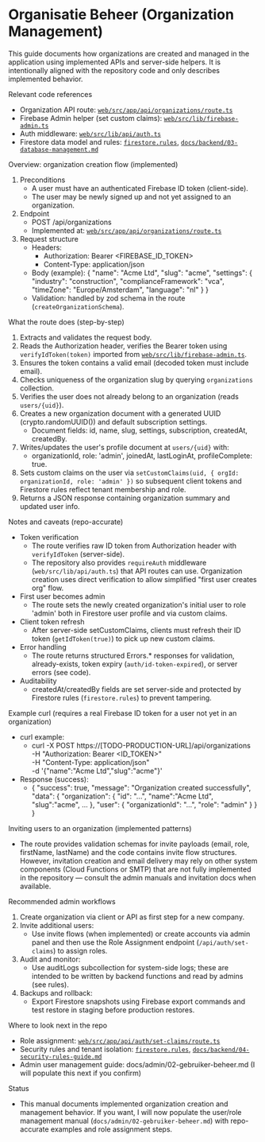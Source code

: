 # Organisatie Beheer (Organization Management)

This guide documents how organizations are created and managed in the application using implemented APIs and server-side helpers. It is intentionally aligned with the repository code and only describes implemented behavior.

Relevant code references
- Organization API route: [`web/src/app/api/organizations/route.ts`](web/src/app/api/organizations/route.ts:1)
- Firebase Admin helper (set custom claims): [`web/src/lib/firebase-admin.ts`](web/src/lib/firebase-admin.ts:129)
- Auth middleware: [`web/src/lib/api/auth.ts`](web/src/lib/api/auth.ts:1)
- Firestore data model and rules: [`firestore.rules`](firestore.rules:1), [`docs/backend/03-database-management.md`](docs/backend/03-database-management.md:1)

Overview: organization creation flow (implemented)
1. Preconditions
   - A user must have an authenticated Firebase ID token (client-side).
   - The user may be newly signed up and not yet assigned to an organization.
2. Endpoint
   - POST /api/organizations
   - Implemented at: [`web/src/app/api/organizations/route.ts`](web/src/app/api/organizations/route.ts:40)
3. Request structure
   - Headers:
     - Authorization: Bearer <FIREBASE_ID_TOKEN>
     - Content-Type: application/json
   - Body (example):
     {
       "name": "Acme Ltd",
       "slug": "acme",
       "settings": {
         "industry": "construction",
         "complianceFramework": "vca",
         "timeZone": "Europe/Amsterdam",
         "language": "nl"
       }
     }
   - Validation: handled by zod schema in the route (`createOrganizationSchema`).

What the route does (step-by-step)
1. Extracts and validates the request body.
2. Reads the Authorization header, verifies the Bearer token using `verifyIdToken(token)` imported from [`web/src/lib/firebase-admin.ts`](web/src/lib/firebase-admin.ts:137).
3. Ensures the token contains a valid email (decoded token must include email).
4. Checks uniqueness of the organization slug by querying `organizations` collection.
5. Verifies the user does not already belong to an organization (reads `users/{uid}`).
6. Creates a new organization document with a generated UUID (crypto.randomUUID()) and default subscription settings.
   - Document fields: id, name, slug, settings, subscription, createdAt, createdBy.
7. Writes/updates the user's profile document at `users/{uid}` with:
   - organizationId, role: 'admin', joinedAt, lastLoginAt, profileComplete: true.
8. Sets custom claims on the user via `setCustomClaims(uid, { orgId: organizationId, role: 'admin' })` so subsequent client tokens and Firestore rules reflect tenant membership and role.
9. Returns a JSON response containing organization summary and updated user info.

Notes and caveats (repo-accurate)
- Token verification
  - The route verifies raw ID token from Authorization header with `verifyIdToken` (server-side).
  - The repository also provides `requireAuth` middleware (`web/src/lib/api/auth.ts`) that API routes can use. Organization creation uses direct verification to allow simplified "first user creates org" flow.
- First user becomes admin
  - The route sets the newly created organization's initial user to role 'admin' both in Firestore user profile and via custom claims.
- Client token refresh
  - After server-side setCustomClaims, clients must refresh their ID token (`getIdToken(true)`) to pick up new custom claims.
- Error handling
  - The route returns structured Errors.* responses for validation, already-exists, token expiry (`auth/id-token-expired`), or server errors (see code).
- Auditability
  - createdAt/createdBy fields are set server-side and protected by Firestore rules (`firestore.rules`) to prevent tampering.

Example curl (requires a real Firebase ID token for a user not yet in an organization)
- curl example:
  - curl -X POST https://[TODO-PRODUCTION-URL]/api/organizations \
    -H "Authorization: Bearer <ID_TOKEN>" \
    -H "Content-Type: application/json" \
    -d '{"name":"Acme Ltd","slug":"acme"}'
- Response (success):
  - {
      "success": true,
      "message": "Organization created successfully",
      "data": {
        "organization": { "id": "...", "name":"Acme Ltd", "slug":"acme", ... },
        "user": { "organizationId": "...", "role": "admin" }
      }
    }

Inviting users to an organization (implemented patterns)
- The route provides validation schemas for invite payloads (email, role, firstName, lastName) and the code contains invite flow structures. However, invitation creation and email delivery may rely on other system components (Cloud Functions or SMTP) that are not fully implemented in the repository — consult the admin manuals and invitation docs when available.

Recommended admin workflows
1. Create organization via client or API as first step for a new company.
2. Invite additional users:
   - Use invite flows (when implemented) or create accounts via admin panel and then use the Role Assignment endpoint (`/api/auth/set-claims`) to assign roles.
3. Audit and monitor:
   - Use auditLogs subcollection for system-side logs; these are intended to be written by backend functions and read by admins (see rules).
4. Backups and rollback:
   - Export Firestore snapshots using Firebase export commands and test restore in staging before production restores.

Where to look next in the repo
- Role assignment: [`web/src/app/api/auth/set-claims/route.ts`](web/src/app/api/auth/set-claims/route.ts:1)
- Security rules and tenant isolation: [`firestore.rules`](firestore.rules:1), [`docs/backend/04-security-rules-guide.md`](docs/backend/04-security-rules-guide.md:1)
- Admin user management guide: docs/admin/02-gebruiker-beheer.md (I will populate this next if you confirm)

Status
- This manual documents implemented organization creation and management behavior. If you want, I will now populate the user/role management manual (`docs/admin/02-gebruiker-beheer.md`) with repo-accurate examples and role assignment steps.
